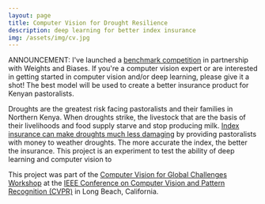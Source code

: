 ```yaml
---
layout: page
title: Computer Vision for Drought Resilience
description: deep learning for better index insurance
img: /assets/img/cv.jpg
---
```


ANNOUNCEMENT: I've launched a [benchmark competition](https://app.wandb.ai/wandb/droughtwatch/benchmark) in partnership with Weights and Biases. If you're a computer vision expert or are interested in getting started in computer vision and/or deep learning, please give it a shot! The best model will be used to create a better insurance product for Kenyan pastoralists.

Droughts are the greatest risk facing pastoralists and their families in Northern Kenya. When droughts strike, the livestock that are the basis of their livelihoods and food supply starve and stop producing milk. [Index insurance can make droughts much less damaging](https://basis.ucdavis.edu/agricultural-index-insurance-economic-development) by providing pastoralists with money to weather droughts. The more accurate the index, the better the insurance. This project is an experiment to test the ability of deep learning and computer vision to

This project was part of the [Computer Vision for Global Challenges Workshop](https://https://www.cv4gc.org/#workshop) at the [IEEE Conference on Computer Vision and Pattern Recognition (CVPR)](http://cvpr2019.thecvf.com/) in Long Beach, California.
